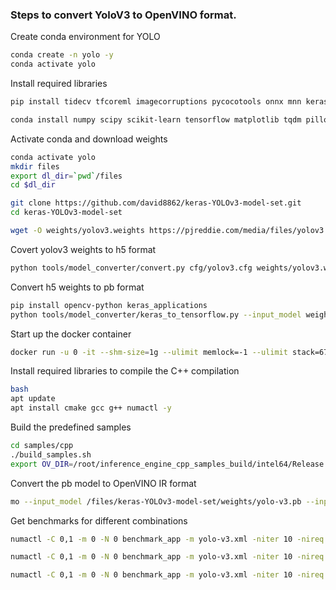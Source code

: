 ### Steps to convert YoloV3 to OpenVINO format.

Create conda environment for YOLO
```bash
conda create -n yolo -y 
conda activate yolo
```

Install required libraries
```bash
pip install tidecv tfcoreml imagecorruptions pycocotools onnx mnn keras2onnx tf2onnx onnxruntime opencv-contrib-python tensorflow-model-optimization keras_applications imgaug 

conda install numpy scipy scikit-learn tensorflow matplotlib tqdm pillow Cython sympy bokeh -y

```

Activate conda and download weights
```bash
conda activate yolo
mkdir files
export dl_dir=`pwd`/files
cd $dl_dir

git clone https://github.com/david8862/keras-YOLOv3-model-set.git
cd keras-YOLOv3-model-set

wget -O weights/yolov3.weights https://pjreddie.com/media/files/yolov3.weights
```

Covert yolov3 weights to h5 format

```bash
python tools/model_converter/convert.py cfg/yolov3.cfg weights/yolov3.weights weights/yolov3.h5
```

Convert h5 weights to pb format
```bash
pip install opencv-python keras_applications
python tools/model_converter/keras_to_tensorflow.py --input_model weights/yolov3.h5 --output_model=weights/yolo-v3.pb
```

Start up the docker container
```bash
docker run -u 0 -it --shm-size=1g --ulimit memlock=-1 --ulimit stack=67108864 --privileged -v  /home/sdp/Documents/files:/files openvino/ubuntu18_dev
```

Install required libraries to compile the C++ compilation
```bash
bash
apt update
apt install cmake gcc g++ numactl -y
```

Build the predefined samples
```bash
cd samples/cpp
./build_samples.sh
export OV_DIR=/root/inference_engine_cpp_samples_build/intel64/Release
```

Convert the pb model to OpenVINO IR format
```bash
mo --input_model /files/keras-YOLOv3-model-set/weights/yolo-v3.pb --input_shape=[1,416,416,3] 
```


Get benchmarks for different combinations
```bash
numactl -C 0,1 -m 0 -N 0 benchmark_app -m yolo-v3.xml -niter 10 -nireq 4 -nstreams 2 -b 1 -nthreads 2

numactl -C 0,1 -m 0 -N 0 benchmark_app -m yolo-v3.xml -niter 10 -nireq 4 -nstreams 2 -b 2 -nthreads 2

numactl -C 0,1 -m 0 -N 0 benchmark_app -m yolo-v3.xml -niter 10 -nireq 4 -nstreams 2 -b 3 -nthreads 2
```